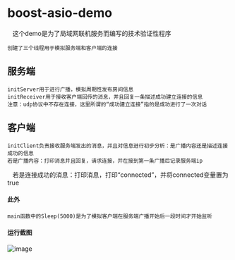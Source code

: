 # boost-asio-demo

    这个demo是为了局域网联机服务而编写的技术验证性程序

    创建了三个线程用于模拟服务端和客户端的连接

## 服务端

    initServer用于进行广播，模拟周期性发布房间信息
    initReceiver用于接收客户端回传的消息，并且回复一条描述成功建立连接的信息
    注意：udp协议中不存在连接，这里所谓的“成功建立连接”指的是成功进行了一次对话

## 客户端

    initClient负责接收服务端发出的消息，并且对信息进行初步分析：是广播内容还是描述连接成功的信息
    若是广播内容：打印消息并且回复，请求连接，并在接到第一条广播后记录服务端ip
    若是连接成功的消息：打印消息，打印“connected”，并将connected变量置为true

#### 此外

    main函数中的Sleep(5000)是为了模拟客户端在服务端广播开始后一段时间才开始监听

#### 运行截图
    
![image](https://github.com/zwz1551719/boost-asio-demo/raw/master/asio_running.PNG)

